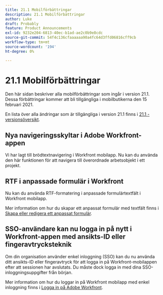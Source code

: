 ```yaml
---
title: 21.1 Mobilförbättringar
description: 21.1 Mobilförbättringar
author: Luke
draft: Probably
feature: Product Announcements
exl-id: 9232e204-6813-40ec-b1ad-ae2c0b9e8cdc
source-git-commit: 54f4c136cfaaaaaa90a4fc64d3ffd06816cff9cb
workflow-type: tm+mt
source-wordcount: '194'
ht-degree: 0%

---
```


# 21.1 Mobilförbättringar

Den här sidan beskriver alla mobilförbättringar som ingår i version 21.1. Dessa förbättringar kommer att bli tillgängliga i mobilbutikerna den 15 februari 2021.

En lista över alla ändringar som är tillgängliga i version 21.1 finns i [21.1 - versionsöversikt](../../../product-announcements/product-releases/21.1-release-activity/21-1-release-overview.md).

## Nya navigeringsskyltar i Adobe Workfront-appen

Vi har lagt till brödtextnavigering i Workfront mobilapp. Nu kan du använda den här funktionen för att navigera till överordnade arbetsobjekt i ett projekt.

## RTF i anpassade formulär i Workfront

Nu kan du använda RTF-formatering i anpassade formulärtextfält i Workfront mobilapp.

Mer information om hur du skapar ett anpassat formulär med textfält finns i [Skapa eller redigera ett anpassat formulär](../../../administration-and-setup/customize-workfront/create-manage-custom-forms/create-or-edit-a-custom-form.md).

## SSO-användare kan nu logga in på nytt i Workfront-appen med ansikts-ID eller fingeravtrycksteknik

Om din organisation använder enkel inloggning (SSO) kan du nu använda ditt ansikts-ID eller fingeravtryck för att logga in på Workfront-mobilappen efter att sessionen har avslutats. Du måste dock logga in med dina SSO-inloggningsuppgifter från början.

Mer information om hur du loggar in på Workfront mobilapp med enkel inloggning finns i [Logga in på Adobe Workfront](../../../workfront-basics/manage-your-account-and-profile/managing-your-workfront-account/log-in-to-workfront.md).

